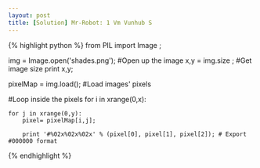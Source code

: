 ```yaml
---
layout: post
title: [Solution] Mr-Robot: 1 Vm Vunhub S
---
```


{% highlight python %}
from PIL import Image ; 


img = Image.open('shades.png'); #Open up the image
x,y = img.size ;  #Get image size
print x,y;

pixelMap = img.load(); #Load images' pixels

#Loop inside the pixels
for i in xrange(0,x):
	
	for j in xrange(0,y):
		pixel= pixelMap[i,j];

		print '#%02x%02x%02x' % (pixel[0], pixel[1], pixel[2]); # Export #000000 format
{% endhighlight %}
